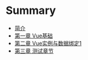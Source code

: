 # Summary

* [简介](README.md)
* [第一章 Vue基础](Chapter1/section1.md)
* [第二章 Vue实例与数据绑定1](/Chapter2/section1.md)
* [第三章 测试章节](README.md)

